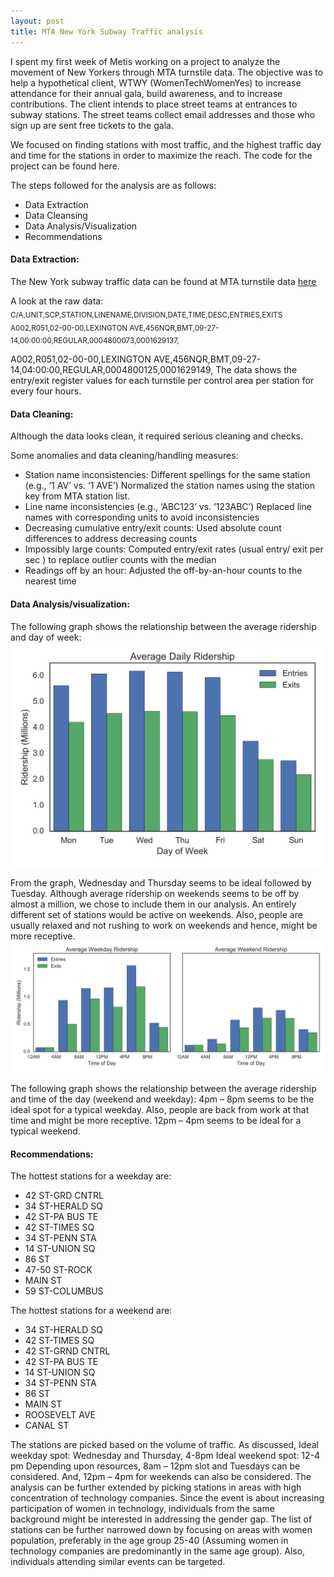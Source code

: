 ```yaml
---
layout: post
title: MTA New York Subway Traffic analysis
---
```


I spent my first week of Metis working on a project to analyze the movement of New Yorkers through MTA turnstile data. The objective was to help a hypothetical client, WTWY (WomenTechWomenYes) to increase attendance for their annual gala, build awareness, and to increase contributions. The client intends to place street teams at entrances to subway stations. The street teams collect email addresses and those who sign up are sent free tickets to the gala. 

We focused on finding stations with most traffic, and the highest traffic day and time for the stations in order to maximize the reach. The code for the project can be found here.

The steps followed for the analysis are as follows:

* Data Extraction
* Data Cleansing
* Data Analysis/Visualization
* Recommendations

#### Data Extraction:
The New York subway traffic data can be found at MTA turnstile data [here](http://web.mta.info/developers/turnstile.html)

A look at the raw data:
<sub>
C/A,UNIT,SCP,STATION,LINENAME,DIVISION,DATE,TIME,DESC,ENTRIES,EXITS
A002,R051,02-00-00,LEXINGTON AVE,456NQR,BMT,09-27-14,00:00:00,REGULAR,0004800073,0001629137,

A002,R051,02-00-00,LEXINGTON AVE,456NQR,BMT,09-27-14,04:00:00,REGULAR,0004800125,0001629149,
</sub>
The data shows the entry/exit register values for each turnstile per control area per station for every four hours.

#### Data Cleaning: 
Although the data looks clean, it required serious cleaning and checks.

Some anomalies and data cleaning/handling measures:
*	Station name inconsistencies: Different spellings for the same station (e.g., ‘1 AV’ vs.  ‘1 AVE’)
               Normalized the station names using the station key from MTA station list.
*	Line name inconsistencies  (e.g., ‘ABC123’ vs. ‘123ABC’)
               Replaced line names with corresponding units to avoid inconsistencies
*	Decreasing cumulative entry/exit counts:
Used absolute count differences to address decreasing counts
*	Impossibly large counts:
           Computed entry/exit rates (usual entry/ exit per sec ) to replace outlier counts with the median
*	Readings off by an hour:
            Adjusted the off-by-an-hour counts to the nearest time

#### Data Analysis/visualization:
The following graph shows the relationship between the average ridership and day of week:
![average_ridership_by_day_bar](/images/average_ridership_by_day_bar.png) 

From the graph, Wednesday and Thursday seems to be ideal followed by Tuesday. 
Although average ridership on weekends seems to be off by almost a million, we chose to include them in our analysis. An entirely different set of stations would be active on weekends. Also, people are usually relaxed and not rushing to work on weekends and hence, might be more receptive.
![average_ridership_by_hour_bar](/images/average_ridership_by_hour_bar.png) 

The following graph shows the relationship between the average ridership and time of the day (weekend and weekday):
4pm – 8pm seems to be the ideal spot for a typical weekday. Also, people are back from work at that time and might be more receptive.
12pm – 4pm seems to be ideal for a typical weekend. 

#### Recommendations:
The hottest stations for a weekday are:

* 42 ST-GRD CNTRL
* 34 ST-HERALD SQ
* 42 ST-PA BUS TE
* 42 ST-TIMES SQ
* 34 ST-PENN STA
* 14 ST-UNION SQ
* 86 ST
* 47-50 ST-ROCK
* MAIN ST
* 59 ST-COLUMBUS

The hottest stations for a weekend are:

* 34 ST-HERALD SQ
* 42 ST-TIMES SQ
* 42 ST-GRND CNTRL
* 42 ST-PA BUS TE
* 14 ST-UNION SQ
* 34 ST-PENN STA
* 86 ST
* MAIN ST
* ROOSEVELT AVE
* CANAL ST

The stations are picked based on the volume of traffic. 
As discussed,
Ideal weekday spot: Wednesday and Thursday, 4-8pm
Ideal weekend spot: 12-4 pm
Depending upon resources, 8am – 12pm slot and Tuesdays can be considered. And, 12pm – 4pm for weekends can also be considered.
The analysis can be further extended by picking stations in areas with high concentration of technology companies. Since the event is about increasing participation of women in technology, individuals from the same background might be interested in addressing the gender gap. The list of stations can be further narrowed down by focusing on areas with women population, preferably in the age group 25-40 (Assuming women in technology companies are predominantly in the same age group). Also, individuals attending similar events can be targeted. 



